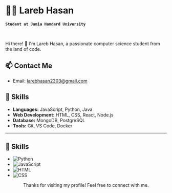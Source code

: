 # 🏄‍♂️ Lareb Hasan

**` Student at Jamia Hamdard University `**

<br>

Hi there! 👋 I'm Lareb Hasan, a passionate computer science student from the land of code.

## 📫 Contact Me

- Email: larebhasan2303@gmail.com

<!-- Skills -->
## 🔧 Skills
- **Languages:** JavaScript, Python, Java
- **Web Development:** HTML, CSS, React, Node.js
- **Database:** MongoDB, PostgreSQL
- **Tools:** Git, VS Code, Docker


<!-- Footer -->
<hr>

## 🔧 Skills
- ![Python](https://img.shields.io/badge/-Python-3776AB?style=flat&logo=python&logoColor=white)
- ![JavaScript](https://img.shields.io/badge/-JavaScript-F7DF1E?style=flat&logo=javascript&logoColor=black)
- ![HTML](https://img.shields.io/badge/-HTML-E34F26?style=flat&logo=html5&logoColor=white)
- ![CSS](https://img.shields.io/badge/-CSS-1572B6?style=flat&logo=css3&logoColor=white)

<p align="center">
  Thanks for visiting my profile! Feel free to connect with me.
</p>
